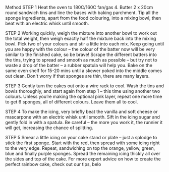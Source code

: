 Method
STEP 1
Heat the oven to 180C/160C fan/gas 4. Butter 2 x 20cm round sandwich tins and line the bases with baking parchment. Tip all the sponge ingredients, apart from the food colouring, into a mixing bowl, then beat with an electric whisk until smooth.

STEP 2
Working quickly, weigh the mixture into another bowl to work out the total weight, then weigh exactly half the mixture back into the mixing bowl. Pick two of your colours and stir a little into each mix. Keep going until you are happy with the colour – the colour of the batter now will be very similar to the finished cake, so be brave! Scrape the different batters into the tins, trying to spread and smooth as much as possible – but try not to waste a drop of the batter – a rubber spatula will help you. Bake on the same oven shelf for 15-20 mins until a skewer poked into the middle comes out clean. Don't worry if that sponges are thin, there are many layers.

STEP 3
Gently turn the cakes out onto a wire rack to cool. Wash the tins and bowls thoroughly, and start again from step 1 – this time using another two colours. Unless you’re making the optional pink layer, repeat one more time to get 6 sponges, all of different colours. Leave them all to cool.

STEP 4
To make the icing, very briefly beat the vanilla and soft cheese or mascarpone with an electric whisk until smooth. Sift in the icing sugar and gently fold in with a spatula. Be careful – the more you work it, the runnier it will get, increasing the chance of splitting.

STEP 5
Smear a little icing on your cake stand or plate – just a splodge to stick the first sponge. Start with the red, then spread with some icing right to the very edge. Repeat, sandwiching on top the orange, yellow, green, blue and finally purple sponges. Spread the remaining icing thickly all over the sides and top of the cake. For more expert advice on how to create the perfect rainbow cake, check out our tips, belo